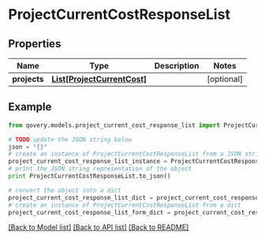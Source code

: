 # ProjectCurrentCostResponseList


## Properties

Name | Type | Description | Notes
------------ | ------------- | ------------- | -------------
**projects** | [**List[ProjectCurrentCost]**](ProjectCurrentCost.md) |  | [optional] 

## Example

```python
from qovery.models.project_current_cost_response_list import ProjectCurrentCostResponseList

# TODO update the JSON string below
json = "{}"
# create an instance of ProjectCurrentCostResponseList from a JSON string
project_current_cost_response_list_instance = ProjectCurrentCostResponseList.from_json(json)
# print the JSON string representation of the object
print ProjectCurrentCostResponseList.to_json()

# convert the object into a dict
project_current_cost_response_list_dict = project_current_cost_response_list_instance.to_dict()
# create an instance of ProjectCurrentCostResponseList from a dict
project_current_cost_response_list_form_dict = project_current_cost_response_list.from_dict(project_current_cost_response_list_dict)
```
[[Back to Model list]](../README.md#documentation-for-models) [[Back to API list]](../README.md#documentation-for-api-endpoints) [[Back to README]](../README.md)


